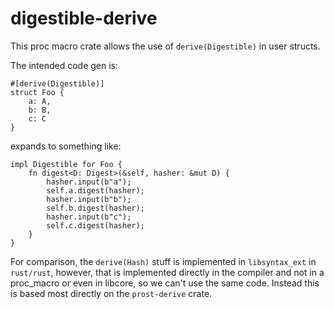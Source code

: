 digestible-derive
=================

This proc macro crate allows the use of `derive(Digestible)` in user structs.

The intended code gen is:

```
#[derive(Digestible)]
struct Foo {
    a: A,
    b: B,
    c: C
}
```

expands to something like:

```
impl Digestible for Foo {
    fn digest<D: Digest>(&self, hasher: &mut D) {
        hasher.input(b"a");
        self.a.digest(hasher);
        hasher.input(b"b");
        self.b.digest(hasher);
        hasher.input(b"c");
        self.c.digest(hasher);
    }
}
```

For comparison, the `derive(Hash)` stuff is implemented in `libsyntax_ext` in `rust/rust`,
however, that is implemented directly in the compiler and not in a proc_macro or even in libcore,
so we can't use the same code. Instead this is based most directly on the `prost-derive` crate.
